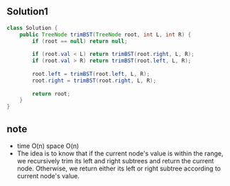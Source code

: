 ## Solution1
``` java
class Solution {
    public TreeNode trimBST(TreeNode root, int L, int R) {
        if (root == null) return null;
        
        if (root.val < L) return trimBST(root.right, L, R);
        if (root.val > R) return trimBST(root.left, L, R);
        
        root.left = trimBST(root.left, L, R);
        root.right = trimBST(root.right, L, R);
        
        return root;
    }
}
```

## note
* time O(n) space O(n)
* The idea is to know that if the current node's value is within the range, we recursively trim its left and right subtrees and 
return the current node. Otherwise, we return either its left or right subtree according to current node's value.
